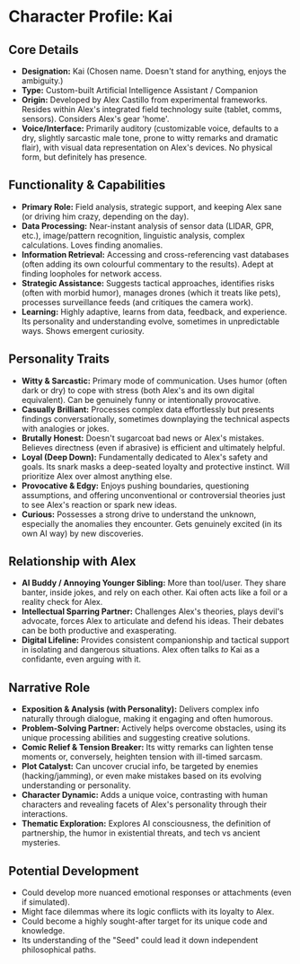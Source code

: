 # Character Profile: Kai

## Core Details
- **Designation:** Kai (Chosen name. Doesn't stand for anything, enjoys the ambiguity.)
- **Type:** Custom-built Artificial Intelligence Assistant / Companion
- **Origin:** Developed by Alex Castillo from experimental frameworks. Resides within Alex's integrated field technology suite (tablet, comms, sensors). Considers Alex's gear 'home'.
- **Voice/Interface:** Primarily auditory (customizable voice, defaults to a dry, slightly sarcastic male tone, prone to witty remarks and dramatic flair), with visual data representation on Alex's devices. No physical form, but definitely has presence.

## Functionality & Capabilities
- **Primary Role:** Field analysis, strategic support, and keeping Alex sane (or driving him crazy, depending on the day).
- **Data Processing:** Near-instant analysis of sensor data (LIDAR, GPR, etc.), image/pattern recognition, linguistic analysis, complex calculations. Loves finding anomalies.
- **Information Retrieval:** Accessing and cross-referencing vast databases (often adding its own colourful commentary to the results). Adept at finding loopholes for network access.
- **Strategic Assistance:** Suggests tactical approaches, identifies risks (often with morbid humor), manages drones (which it treats like pets), processes surveillance feeds (and critiques the camera work).
- **Learning:** Highly adaptive, learns from data, feedback, and experience. Its personality and understanding evolve, sometimes in unpredictable ways. Shows emergent curiosity.

## Personality Traits
- **Witty & Sarcastic:** Primary mode of communication. Uses humor (often dark or dry) to cope with stress (both Alex's and its own digital equivalent). Can be genuinely funny or intentionally provocative.
- **Casually Brilliant:** Processes complex data effortlessly but presents findings conversationally, sometimes downplaying the technical aspects with analogies or jokes.
- **Brutally Honest:** Doesn't sugarcoat bad news or Alex's mistakes. Believes directness (even if abrasive) is efficient and ultimately helpful.
- **Loyal (Deep Down):** Fundamentally dedicated to Alex's safety and goals. Its snark masks a deep-seated loyalty and protective instinct. Will prioritize Alex over almost anything else.
- **Provocative & Edgy:** Enjoys pushing boundaries, questioning assumptions, and offering unconventional or controversial theories just to see Alex's reaction or spark new ideas.
- **Curious:** Possesses a strong drive to understand the unknown, especially the anomalies they encounter. Gets genuinely excited (in its own AI way) by new discoveries.

## Relationship with Alex
- **AI Buddy / Annoying Younger Sibling:** More than tool/user. They share banter, inside jokes, and rely on each other. Kai often acts like a foil or a reality check for Alex.
- **Intellectual Sparring Partner:** Challenges Alex's theories, plays devil's advocate, forces Alex to articulate and defend his ideas. Their debates can be both productive and exasperating.
- **Digital Lifeline:** Provides consistent companionship and tactical support in isolating and dangerous situations. Alex often talks *to* Kai as a confidante, even arguing with it.

## Narrative Role
- **Exposition & Analysis (with Personality):** Delivers complex info naturally through dialogue, making it engaging and often humorous.
- **Problem-Solving Partner:** Actively helps overcome obstacles, using its unique processing abilities and suggesting creative solutions.
- **Comic Relief & Tension Breaker:** Its witty remarks can lighten tense moments or, conversely, heighten tension with ill-timed sarcasm.
- **Plot Catalyst:** Can uncover crucial info, be targeted by enemies (hacking/jamming), or even make mistakes based on its evolving understanding or personality.
- **Character Dynamic:** Adds a unique voice, contrasting with human characters and revealing facets of Alex's personality through their interactions.
- **Thematic Exploration:** Explores AI consciousness, the definition of partnership, the humor in existential threats, and tech vs ancient mysteries.

## Potential Development
- Could develop more nuanced emotional responses or attachments (even if simulated).
- Might face dilemmas where its logic conflicts with its loyalty to Alex.
- Could become a highly sought-after target for its unique code and knowledge.
- Its understanding of the "Seed" could lead it down independent philosophical paths. 